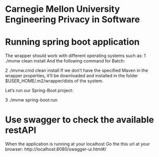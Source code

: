 # Carnegie Mellon University Engineering Privacy in Software #

# Running spring boot application
The wrapper should work with different operating systems such as:
1
./mvnw clean install
And the following command for Batch:

2
./mvnw.cmd clean install
If we don’t have the specified Maven in the wrapper properties, it’ll be downloaded and installed in the folder $USER_HOME/.m2/wrapper/dists of the system.

Let’s run our Spring-Boot project:

3
./mvnw spring-boot:run

# Use swagger to check the available restAPI
When the application is running at your localhost
Go the this url at your browser:
http://localhost:8080/swagger-ui.html#/
